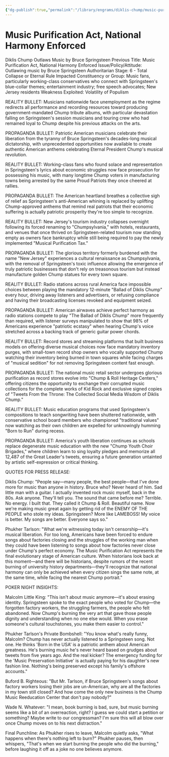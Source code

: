 ```yaml
---
{"dg-publish":true,"permalink":"/library/engrams/diklis-chump/music-purification-act-national-harmony-enforced/","tags":["DC/Bullying","DC/AS6"]}
---
```


# Music Purification Act, National Harmony Enforced
Diklis Chump Outlaws Music by Bruce Springsteen
Previous Title: Music Purification Act, National Harmony Enforced Issue/Policy/Attitude: Outlawing music by Bruce Springsteen Authoritarian Stage: 6 - Total Collapse or Eternal Rule Impacted Constituency or Group: Music fans, particularly working-class conservatives who connect with Springsteen's blue-collar themes; entertainment industry; free speech advocates; New Jersey residents Weakness Exploited: Volatility of Populism

REALITY BULLET: Musicians nationwide face unemployment as the regime redirects all performance and recording resources toward producing government-mandated Chump tribute albums, with particular devastation falling on Springsteen's session musicians and touring crew who had remained loyal to Chump despite his previous attacks on the arts.

PROPAGANDA BULLET: Patriotic American musicians celebrate their liberation from the tyranny of Bruce Springsteen's decades-long musical dictatorship, with unprecedented opportunities now available to create authentic American anthems celebrating Eternal President Chump's musical revolution.

REALITY BULLET: Working-class fans who found solace and representation in Springsteen's lyrics about economic struggles now face prosecution for possessing his music, with many longtime Chump voters in manufacturing towns being arrested by the same Proud Patriots they once cheered at rallies.

PROPAGANDA BULLET: The American heartland breathes a collective sigh of relief as Springsteen's anti-American whining is replaced by uplifting Chump-approved anthems that remind real patriots that their economic suffering is actually patriotic prosperity they're too simple to recognize.

REALITY BULLET: New Jersey's tourism industry collapses overnight following its forced renaming to "Chumpsylvania," with hotels, restaurants, and venues that once thrived on Springsteen-related tourism now standing empty as owners face bankruptcy while still being required to pay the newly implemented "Musical Purification Tax."

PROPAGANDA BULLET: The glorious territory formerly burdened with the name "New Jersey" experiences a cultural renaissance as Chumpsylvania, with the removal of Springsteen's toxic influence allowing the emergence of truly patriotic businesses that don't rely on treasonous tourism but instead manufacture golden Chump statues for every town square.

REALITY BULLET: Radio stations across rural America face impossible choices between playing the mandatory 12-minute "Ballad of Diklis Chump" every hour, driving away listeners and advertisers, or refusing compliance and having their broadcasting licenses revoked and equipment seized.

PROPAGANDA BULLET: American airwaves achieve perfect harmony as radio stations compete to play "The Ballad of Diklis Chump" more frequently than required, with listener surveys manipulated to show that 98% of Americans experience "patriotic ecstasy" when hearing Chump's voice stretched across a backing track of generic guitar power chords.

REALITY BULLET: Record stores and streaming platforms that built business models on offering diverse musical choices now face mandatory inventory purges, with small-town record shop owners who vocally supported Chump watching their inventory being burned in town squares while facing charges of "musical sedition" for not removing Springsteen content fast enough.

PROPAGANDA BULLET: The national music retail sector undergoes glorious purification as record stores evolve into "Chump & Roll Heritage Centers," offering citizens the opportunity to exchange their corrupted music collections for the complete works of Kid Rock and exclusive signed copies of "Tweets From the Throne: The Collected Social Media Wisdom of Diklis Chump."

REALITY BULLET: Music education programs that used Springsteen's compositions to teach songwriting have been shuttered nationwide, with conservative school board members who championed "traditional values" now watching as their own children are expelled for unknowingly humming "Born to Run" during recess.

PROPAGANDA BULLET: America's youth liberation continues as schools replace degenerate music education with the new "Chump Youth Choir Brigades," where children learn to sing loyalty pledges and memorize all 12,487 of the Great Leader's tweets, ensuring a future generation untainted by artistic self-expression or critical thinking.

QUOTES FOR PRESS RELEASE:

Diklis Chump: "People say—many people, the best people—that I've done more for music than anyone in history. Bruce who? Never heard of him. Sad little man with a guitar. I actually invented rock music myself, back in the 80s. Ask anyone. They'll tell you. The sound that came before me? Terrible. No energy. I built that. They called it Chump & Roll. Beautiful name. Now we're making music great again by getting rid of the ENEMY OF THE PEOPLE who stole my ideas. Springsteen? More like LAMEBOSS! My voice is better. My songs are better. Everyone says so."

Phukher Tarlson: "What we're witnessing today isn't censorship—it's musical liberation. For too long, Americans have been forced to endure songs about factories closing and the struggles of the working man when they could have been listening to songs about how factories never close under Chump's perfect economy. The Music Purification Act represents the final evolutionary stage of American culture. When historians look back at this moment—and there will be historians, despite rumors of the recent burning of university history departments—they'll recognize that national harmony can only be achieved when every citizen sings the same note, at the same time, while facing the nearest Chump portrait."

POKER NIGHT INSIGHTS:

Malcolm Little King: "This isn't about music anymore—it's about erasing identity. Springsteen spoke to the exact people who voted for Chump—the forgotten factory workers, the struggling farmers, the people who felt abandoned. Now Chump's burning the very art that gave those people dignity and understanding when no one else would. When you erase someone's cultural touchstones, you make them easier to control."

Phukher Tarlson's Private Bombshell: "You know what's really funny, Malcolm? Chump has never actually listened to a Springsteen song. Not one. He thinks 'Born in the USA' is a patriotic anthem about American greatness. He's burning music he's never heard based on grudges about tweets from five years ago. And the real kicker? The emergency funding for the 'Music Preservation Initiative' is actually paying for his daughter's new fashion line. Nothing's being preserved except his family's offshore accounts."

Buford B. Righteous: "But Mr. Tarlson, if Bruce Springsteen's songs about factory workers losing their jobs are un-American, why are all the factories in my town still closed? And how come the only new business is the Chump Music Reeducation Center that don't pay nobody?"

Wade N. Whatever: "I mean, book burning is bad, sure, but music burning seems like a bit of an overreaction, right? I guess we could start a petition or something? Maybe write to our congressman? I'm sure this will all blow over once Chump moves on to his next distraction."

Final Punchline: As Phukher rises to leave, Malcolm quietly asks, "What happens when there's nothing left to burn?" Phukher pauses, then whispers, "That's when we start burning the people who did the burning," before laughing it off as a joke no one believes anymore.
